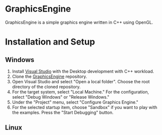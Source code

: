 # GraphicsEngine
GraphicsEngine is a simple graphics engine written in C++ using OpenGL.

# Installation and Setup
## Windows
1. Install [Visual Studio](https://visualstudio.microsoft.com/) with the Desktop development with C++ workload.
2. Clone the [GraphicsEngine](https://github.com/miltonmcdonald1986/GraphicsEngine) repository.
3. Open Visual Studio and select "Open a local folder". Choose the root directory of the cloned repository.
4. For the target system, select "Local Machine." For the configuration, select "Debug Windows" or "Release Windows."
5. Under the "Project" menu, select "Configure Graphics Engine."
6. For the selected startup item, choose "Sandbox" if you want to play with the examples. Press the "Start Debugging"
button.

## Linux
